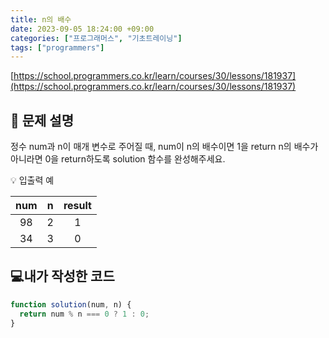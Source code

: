 ```yaml
---
title: n의 배수
date: 2023-09-05 18:24:00 +09:00
categories: ["프로그래머스", "기초트레이닝"]
tags: ["programmers"]
---
```


[https://school.programmers.co.kr/learn/courses/30/lessons/181937](https://school.programmers.co.kr/learn/courses/30/lessons/181937)

## 📔 문제 설명

정수 num과 n이 매개 변수로 주어질 때, num이 n의 배수이면 1을 return n의 배수가 아니라면 0을 return하도록 solution 함수를 완성해주세요.

💡 입출력 예

| num |  n  | result |
| :-: | :-: | :----: |
| 98  |  2  |   1    |
| 34  |  3  |   0    |

## 💻내가 작성한 코드

```js
function solution(num, n) {
  return num % n === 0 ? 1 : 0;
}
```
